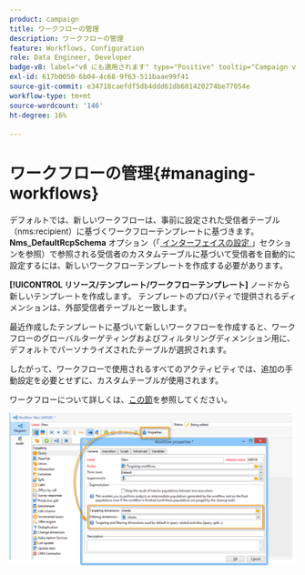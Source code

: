 ```yaml
---
product: campaign
title: ワークフローの管理
description: ワークフローの管理
feature: Workflows, Configuration
role: Data Engineer, Developer
badge-v8: label="v8 にも適用されます" type="Positive" tooltip="Campaign v8 にも適用されます"
exl-id: 617b0050-6b04-4c68-9f63-511baae99f41
source-git-commit: e34718caefdf5db4ddd61db601420274be77054e
workflow-type: tm+mt
source-wordcount: '146'
ht-degree: 16%

---
```


# ワークフローの管理{#managing-workflows}



デフォルトでは、新しいワークフローは、事前に設定された受信者テーブル（nms:recipient）に基づくワークフローテンプレートに基づきます。 **Nms_DefaultRcpSchema** オプション（「[ インターフェイスの設定 ](../../configuration/using/configuring-the-interface.md)」セクションを参照）で参照される受信者のカスタムテーブルに基づいて受信者を自動的に設定するには、新しいワークフローテンプレートを作成する必要があります。

**[!UICONTROL リソース/テンプレート/ワークフローテンプレート]** ノードから新しいテンプレートを作成します。 テンプレートのプロパティで提供されるディメンションは、外部受信者テーブルと一致します。

最近作成したテンプレートに基づいて新しいワークフローを作成すると、ワークフローのグローバルターゲティングおよびフィルタリングディメンション用に、デフォルトでパーソナライズされたテーブルが選択されます。

したがって、ワークフローで使用されるすべてのアクティビティでは、追加の手動設定を必要とせずに、カスタムテーブルが使用されます。

ワークフローについて詳しくは、[この節](../../workflow/using/about-workflows.md)を参照してください。

![](assets/cfg_external_table_workflow.png)
